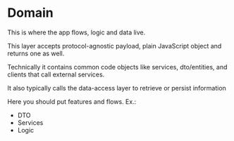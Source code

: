 # Domain

This is where the app flows, logic and data live.

This layer accepts protocol-agnostic payload, plain JavaScript object and returns one as well.

Technically it contains common code objects like services, dto/entities, and clients that call external services.

It also typically calls the data-access layer to retrieve or persist information

Here you should put features and flows.
Ex.:
- DTO
- Services
- Logic
